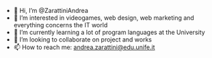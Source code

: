 - 👋 Hi, I’m @ZarattiniAndrea
- 👀 I’m interested in videogames, web design, web marketing and everything concerns the IT world
- 🌱 I’m currently learning a lot of program languages at the University
- 💞️ I’m looking to collaborate on project and works
- 📫 How to reach me: andrea.zarattini@edu.unife.it

<!---
ZarattiniAndrea/ZarattiniAndrea is a ✨ special ✨ repository because its `README.md` (this file) appears on your GitHub profile.
You can click the Preview link to take a look at your changes.
--->
